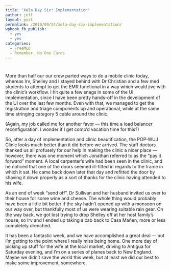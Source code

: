 ```yaml
---
title: 'Xela Day Six: Implementation'
author: jeff
layout: post
permalink: /2010/09/24/xela-day-six-implementation/
wpbook_fb_publish:
  - yes
  - yes
categories:
  - FreeMED
  - Remember, No One Cares
---
```

# 

More than half our our crew parted ways to do a mobile clinic today, whereas Irv, Shelley and I stayed behind with Dr Christian and a few med students to attempt to get the EMR functional in a way which would jive with the clinic’s workflow. I hit quite a few snags in some of the UI implementation, since I have been pretty hands-off in the development of the UI over the last few months. Even with that, we managed to get the registration and triage components up and operational, while at the same time stringing category 5 cable around the clinic.

(Again, my job called me for another favor — this time a load balancer reconfiguration. I wonder if I get comp’d vacation time for this?)

So, after a day of implementation and clinic beautification, the POP-WUJ Clinic looks much better than it did before we arrived. The staff doctors thanked us all profusely for our help in making the clinic a nicer place — however, there was one moment which Jonathan referred to as the “pay it forward” moment. A local carpenter’s wife had been seen in the clinic, and he noticed that one of the doors seemed ill-fitted in regards to the frame in which it sat. He came back down later that day and refitted the door by shaving it down properly as a sort of thanks for the clinic having attended to his wife.

As an end of week “send off”, Dr Sullivan and her husband invited us over to their house for some wine and cheese. The whole thing would probably have been a little bit better if the sky hadn’t opened up with a monsoon on our way over, but thankfully most of us were wearing suitable rain gear. On the way back, we got lost trying to drop Shelley off at her host family’s house, so Irv and I ended up taking a cab back to Casa Mañen, more or less completely drenched.

It has been a fantastic week, and we have accomplished a great deal — but I’m getting to the point where I really miss being home. One more day of picking up stuff for the wife at the local market, driving to Antigua for Saturday evening, and I’m on a series of planes back to New England. Maybe we didn’t save the world this week, but at least we did our best to make some improvement, somewhere.